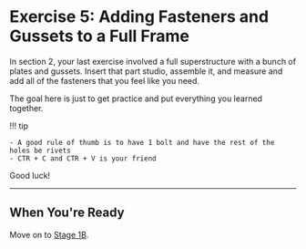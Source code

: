 # Exercise 5: Adding Fasteners and Gussets to a Full Frame

In section 2, your last exercise involved a full superstructure with a bunch of plates and gussets. Insert that part studio, assemble it, and measure and add all of the fasteners that you feel like you need.

The goal here is just to get practice and put everything you learned together.

!!! tip

    - A good rule of thumb is to have 1 bolt and have the rest of the holes be rivets
    - CTR + C and CTR + V is your friend

Good luck!

---


## When You're Ready

Move on to [Stage 1B](../stage1/1B/introduction.md).
